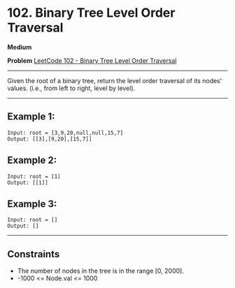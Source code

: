 # 102. Binary Tree Level Order Traversal

**Medium**

**Problem** [LeetCode 102 - Binary Tree Level Order Traversal](https://leetcode.com/problems/binary-tree-level-order-traversal/description/)

---

Given the root of a binary tree, return the level order traversal of its nodes' values. (i.e., from left to right, level by level).

---

## Example 1:

```
Input: root = [3,9,20,null,null,15,7]
Output: [[3],[9,20],[15,7]]
```

## Example 2:

```
Input: root = [1]
Output: [[1]]
```

## Example 3:

```
Input: root = []
Output: []
```

---

## Constraints

- The number of nodes in the tree is in the range [0, 2000].
- -1000 <= Node.val <= 1000
